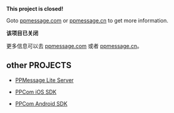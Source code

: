 
<strong> This project is closed! </strong>

Goto [ppmessage.com](https://ppmessage.com) or [ppmessage.cn](https://ppmessage.cn) to get more information.

<strong> 该项目已关闭 </strong>

更多信息可以去 [ppmessage.com](https://ppmessage.com) 或者 [ppmessage.cn](https://ppmessage.cn)。

## other PROJECTS

* [PPMessage Lite Server](https://github.com/PPMESSAGE/ppmessage-lite-server)

* [PPCom iOS SDK](https://github.com/PPMESSAGE/ppcom-ios-sdk)

* [PPCom Android SDK](https://github.com/PPMESSAGE/ppcom-android-sdk)
